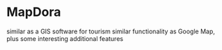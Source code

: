 # MapDora
similar as a GIS software for tourism
similar functionality as Google Map, plus some interesting additional features

